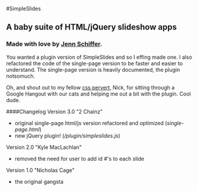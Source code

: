 #SimpleSlides
## A baby suite of HTML/jQuery slideshow apps

### Made with love by [Jenn Schiffer](http://jennschiffer.com).

You wanted a plugin version of SimpleSlides and so I effing made one. I also refactored the code of the single-page version to be faster and easier to understand. The single-page version is heavily documented, the plugin notsomuch.

Oh, and shout out to my fellow [css pervert](http://cssperverts.com), Nick, for sitting through a Google Hangout with our cats and helping me out a bit with the plugin. Cool dude.

####Changelog
Version 3.0 "2 Chainz"

- original single-page html/js version refactored and optimized (*single-page.html*)
- new jQuery plugin! (*/plugin/simpleslides.js*)


Version 2.0 "Kyle MacLachlan"

- removed the need for user to add id #'s to each slide 


Version 1.0 "Nicholas Cage"

- the original gangsta